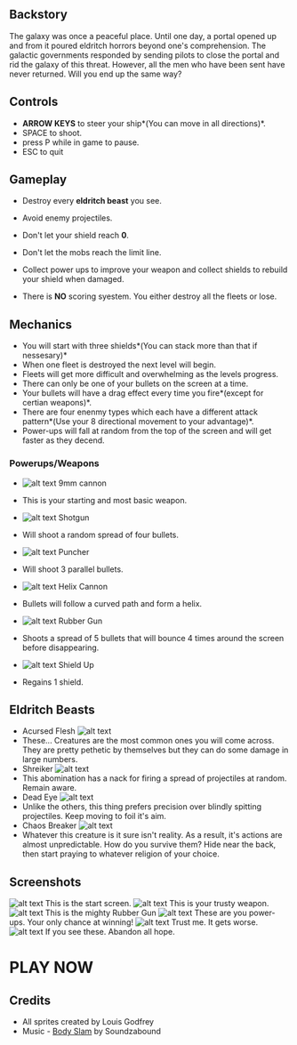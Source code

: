 ## Backstory
The galaxy was once a peaceful place. Until one day, a portal opened up 
and from it poured eldritch horrors beyond one's comprehension. The galactic 
governments responded by sending pilots to close the portal and rid the 
galaxy of this threat. However, all the men who have been sent have 
never returned. Will you end up the same way?

## Controls
* **ARROW KEYS** to steer your ship*(You can move in all directions)*.
* SPACE to shoot.
* press P while in game to pause.
* ESC to quit

## Gameplay
* Destroy every **eldritch beast** you see.
* Avoid enemy projectiles.

* Don't let your shield reach **0**.
* Don't let the mobs reach the limit line.
* Collect power ups to improve your weapon and collect shields to rebuild your shield when damaged.

* There is **NO** scoring syestem. You either destroy all the fleets or lose. 

## Mechanics

* You will start with three shields*(You can stack more than that if nessesary)*
* When one fleet is destroyed the next level will begin.
* Fleets will get more difficult and overwhelming as the levels progress. 
* There can only be one of your bullets on the screen at a time.
* Your bullets will have a drag effect every time you fire*(except for certian weapons)*.
* There are four enenmy types which each have a different attack pattern*(Use your 8 directional movement to your advantage)*.
* Power-ups will fall at random from the top of the screen and will get faster as they decend.

### Powerups/Weapons
* ![alt text](https://raw.githubusercontent.com/lginn26/Eldritch-Shooter/master/assets/images/powerup.png) 9mm cannon
- This is your starting and most basic weapon.
* ![alt text](https://raw.githubusercontent.com/lginn26/Eldritch-Shooter/master/assets/images/shotgun_powerup.png) Shotgun
- Will shoot a random spread of four bullets.
* ![alt text](https://raw.githubusercontent.com/lginn26/Eldritch-Shooter/master/assets/images/puncher_powerup.png) Puncher
- Will shoot 3 parallel bullets.
* ![alt text](https://raw.githubusercontent.com/lginn26/Eldritch-Shooter/master/assets/images/helix_powerup.png) Helix Cannon
- Bullets will follow a curved path and form a helix.
* ![alt text](https://raw.githubusercontent.com/lginn26/Eldritch-Shooter/master/assets/images/bouncer_powerup.png) Rubber Gun
- Shoots a spread of 5 bullets that will bounce 4 times around the screen before disappearing. 
* ![alt text](https://raw.githubusercontent.com/lginn26/Eldritch-Shooter/master/assets/images/shield_up.png) Shield Up
- Regains 1 shield.

## Eldritch Beasts
* Acursed Flesh 
![alt text](https://raw.githubusercontent.com/lginn26/Eldritch-Shooter/master/assets/images/eldritch_basic.png)
* These... Creatures are the most common ones you will come across. They are pretty pethetic by themselves but they can do some damage in large numbers.
* Shreiker
![alt text](https://raw.githubusercontent.com/lginn26/Eldritch-Shooter/master/assets/images/eldritch_triplespitter.png)
* This abomination has a nack for firing a spread of projectiles at random. Remain aware.
* Dead Eye
![alt text](https://raw.githubusercontent.com/lginn26/Eldritch-Shooter/master/assets/images/eldritch_sniper.png)
* Unlike the others, this thing prefers precision over blindly spitting projectiles. Keep moving to foil it's aim.
* Chaos Breaker
![alt text](https://raw.githubusercontent.com/lginn26/Eldritch-Shooter/master/assets/images/chaos_breaker.png)
* Whatever this creature is it sure isn't reality. As a result, it's actions are almost unpredictable. How do you survive them? Hide near the back, then start praying to whatever religion of your choice.

## Screenshots
![alt text](https://raw.githubusercontent.com/lginn26/Eldritch-Shooter/master/assets/images/EldritchShooter(1).PNG)
This is the start screen.
![alt text](https://raw.githubusercontent.com/lginn26/Eldritch-Shooter/master/assets/images/EldritchShooter(2).PNG)
This is your trusty weapon.
![alt text](https://raw.githubusercontent.com/lginn26/Eldritch-Shooter/master/assets/images/EldritchShooter(3).PNG)
This is the mighty Rubber Gun
![alt text](https://raw.githubusercontent.com/lginn26/Eldritch-Shooter/master/assets/images/EldritchShooter(4).PNG)
These are you power-ups. Your only chance at winning!
![alt text](https://raw.githubusercontent.com/lginn26/Eldritch-Shooter/master/assets/images/EldritchShooter(5).PNG)
Trust me. It gets worse.
![alt text](https://raw.githubusercontent.com/lginn26/Eldritch-Shooter/master/assets/images/EldritchShooter(6).PNG)
If you see these. Abandon all hope.

# PLAY NOW


## Credits
* All sprites created by Louis Godfrey
* Music - [Body Slam](http://www.soundzabound.com/category/rock) by Soundzabound
